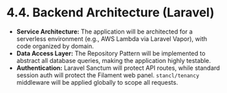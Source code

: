 # 4.4. Backend Architecture (Laravel)
* **Service Architecture:** The application will be architected for a serverless environment (e.g., AWS Lambda via Laravel Vapor), with code organized by domain.
* **Data Access Layer:** The Repository Pattern will be implemented to abstract all database queries, making the application highly testable.
* **Authentication:** Laravel Sanctum will protect API routes, while standard session auth will protect the Filament web panel. `stancl/tenancy` middleware will be applied globally to scope all requests.
